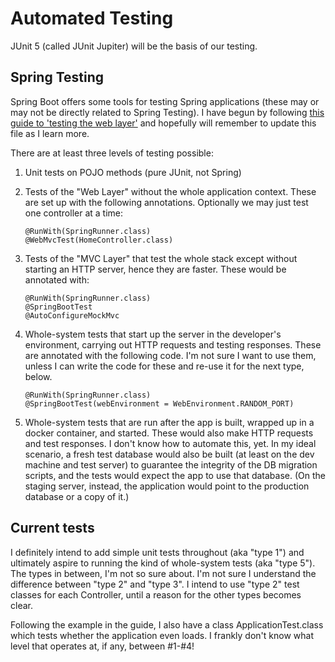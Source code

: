 # Automated Testing

JUnit 5 (called JUnit Jupiter) will be the basis of our testing.

## Spring Testing

Spring Boot offers some tools for testing Spring applications (these may or may not be directly related to Spring Testing).  I have begun by following [this guide to 'testing the web layer'](https://spring.io/guides/gs/testing-web/) and hopefully will remember to update this file as I learn more.

There are at least three levels of testing possible:

1. Unit tests on POJO methods (pure JUnit, not Spring)

1. Tests of the "Web Layer" without the whole application context.  These are set up with the following annotations.  Optionally we may just test one controller at a time:
    ```
    @RunWith(SpringRunner.class)
    @WebMvcTest(HomeController.class)
    ```
   
1. Tests of the "MVC Layer" that test the whole stack except without starting an HTTP server, hence they are faster.  These would be annotated with:
    ```
    @RunWith(SpringRunner.class)
    @SpringBootTest
    @AutoConfigureMockMvc
    ```
   
1. Whole-system tests that start up the server in the developer's environment, carrying out HTTP requests and testing responses.  These are annotated with the following code.  I'm not sure I want to use them, unless I can write the code for these and re-use it for the next type, below.
    ```
    @RunWith(SpringRunner.class)
    @SpringBootTest(webEnvironment = WebEnvironment.RANDOM_PORT)
    ```

1. Whole-system tests that are run after the app is built, wrapped up in a docker container, and started.  These would also make HTTP requests and test responses.  I don't know how to automate this, yet.  In my ideal scenario, a fresh test database would also be built (at least on the dev machine and test server) to guarantee the integrity of the DB migration scripts, and the tests would expect the app to use that database.  (On the staging server, instead, the application would point to the production database or a copy of it.)

## Current tests

I definitely intend to add simple unit tests throughout (aka "type 1") and ultimately aspire to running the kind of whole-system tests (aka "type 5").  The types in between, I'm not so sure about.  I'm not sure I understand the difference between "type 2" and "type 3".  I intend to use "type 2" test classes for each Controller, until a reason for the other types becomes clear.

Following the example in the guide, I also have a class ApplicationTest.class which tests whether the application even loads.  I frankly don't know what level that operates at, if any, between #1-#4!
